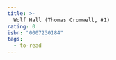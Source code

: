 ```yaml
---
title: >-
  Wolf Hall (Thomas Cromwell, #1)
rating: 0
isbn: "0007230184"
tags:
  - to-read
---
```


